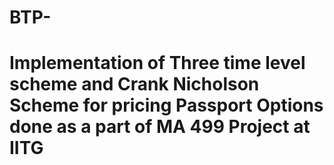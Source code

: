 # BTP-
# Implementation of Three time level scheme and Crank Nicholson Scheme for pricing Passport Options done as a part of MA 499 Project at IITG
